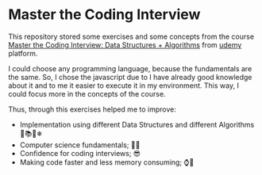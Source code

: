 # Master the Coding Interview

This repository stored some exercises and some concepts from the course [Master the Coding Interview: Data Structures + Algorithms](https://www.udemy.com/course/master-the-coding-interview-data-structures-algorithms/) from [udemy](https://www.udemy.com/) platform.

I could choose any programming language, because the fundamentals are the same. So, I chose the javascript due to I have already good knowledge about it and to me it easier to execute it in my environment. This way, I could focus more in the concepts of the course.

Thus, through this exercises helped me to improve:

* Implementation using different Data Structures and different Algorithms 🧮📚🎄❄
* Computer science fundamentals; 🧪🔬
* Confidence for coding interviews; 😎
* Making code faster and less memory consuming; ⌚💾
